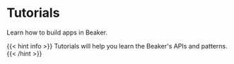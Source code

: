 # Tutorials

Learn how to build apps in Beaker.

{{< hint info >}}
Tutorials will help you learn the Beaker's APIs and patterns.
{{< /hint >}}